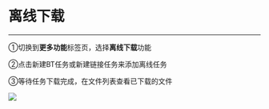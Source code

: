 # 离线下载

---

①切换到**更多功能**标签页，选择**离线下载**功能

②点击新建BT任务或新建链接任务来添加离线任务

③等待任务下载完成，在文件列表查看已下载的文件

![](https://ae01.alicdn.com/kf/He2787937f87c402b8457751014bca5dd4.png)